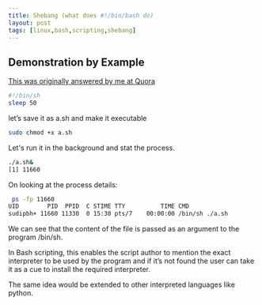 ```yaml
---
title: Shebang (what does #!/bin/bash do)
layout: post
tags: [linux,bash,scripting,shebang]
---
```


## Demonstration by Example

[This was originally answered by me at Quora](https://qr.ae/TW73hg)

```bash
#!/bin/sh
sleep 50
```
let’s save it as a.sh and make it executable
```bash
sudo chmod +x a.sh
```
Let's run it in the background and stat the process.
```bash
./a.sh&
[1] 11660
```
On looking at the process details:

```bash
 ps -fp 11660
UID        PID  PPID  C STIME TTY          TIME CMD
sudipbh+ 11660 11330  0 15:30 pts/7    00:00:00 /bin/sh ./a.sh
```

We can see that the content of the file is passed as an argument to the program /bin/sh.

In Bash scripting, this enables the script author to mention the exact interpreter to be used by the program and if it’s not found the user can take it as a cue to install the required interpreter.

The same idea would be extended to other interpreted languages like python.


